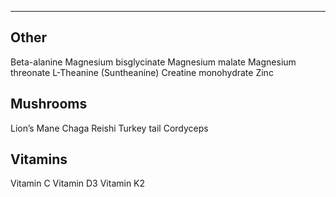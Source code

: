 ***

## Other
Beta-alanine
Magnesium bisglycinate
Magnesium malate
Magnesium threonate
L-Theanine (Suntheanine)
Creatine monohydrate 
Zinc

## Mushrooms
Lion’s Mane
Chaga
Reishi
Turkey tail
Cordyceps

## Vitamins
Vitamin C
Vitamin D3
Vitamin K2